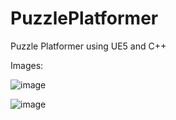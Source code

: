 # PuzzlePlatformer
 Puzzle Platformer using UE5 and C++

 Images:
 
![image](https://github.com/SaltronTheLegend/PuzzlePlatformer/assets/81484699/49a4cd9d-4004-412c-9915-8ffc4afb323d)


![image](https://github.com/SaltronTheLegend/PuzzlePlatformer/assets/81484699/49322d46-1bd6-4b8b-af6b-a3798907d72b)

